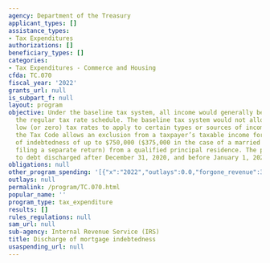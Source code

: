 ```yaml
---
agency: Department of the Treasury
applicant_types: []
assistance_types:
- Tax Expenditures
authorizations: []
beneficiary_types: []
categories:
- Tax Expenditures - Commerce and Housing
cfda: TC.070
fiscal_year: '2022'
grants_url: null
is_subpart_f: null
layout: program
objective: Under the baseline tax system, all income would generally be taxed under
  the regular tax rate schedule. The baseline tax system would not allow preferentially
  low (or zero) tax rates to apply to certain types or sources of income. In contrast,
  the Tax Code allows an exclusion from a taxpayer’s taxable income for any discharge
  of indebtedness of up to $750,000 ($375,000 in the case of a married individual
  filing a separate return) from a qualified principal residence. The provision applies
  to debt discharged after December 31, 2020, and before January 1, 2026.
obligations: null
other_program_spending: '[{"x":"2022","outlays":0.0,"forgone_revenue":380000000.0},{"x":"2023","outlays":0.0,"forgone_revenue":220000000.0},{"x":"2024","outlays":0.0,"forgone_revenue":150000000.0}]'
outlays: null
permalink: /program/TC.070.html
popular_name: ''
program_type: tax_expenditure
results: []
rules_regulations: null
sam_url: null
sub-agency: Internal Revenue Service (IRS)
title: Discharge of mortgage indebtedness
usaspending_url: null
---
```

